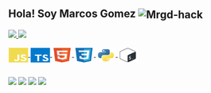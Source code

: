 ## Hola! Soy Marcos Gomez  <img align="center" alt="Mrgd-hack" height="30" width="130" src="https://c.tenor.com/Nr2EPwsYNVsAAAAj/microsoft-hackathon.gif">
<a href="https://github.com/MarcosRGD">
  <img height="180em" src="https://github-readme-stats-eight-theta.vercel.app/api?username=MarcosRGD&show_icons=true&theme=dark&include_all_commits=true&count_private=true"/>
  <img height="180em" src="https://github-readme-stats-eight-theta.vercel.app/api/top-langs/?username=MarcosRGD&layout=compact&langs_count=8&theme=dark"/>
<div>
<div style="display: inline_block"><br>
  <img align="center" alt="Mrgd-Js" height="30" width="40" src="https://raw.githubusercontent.com/devicons/devicon/master/icons/javascript/javascript-plain.svg">
  <img align="center" alt="Mrgd-Ts" height="30" width="40" src="https://raw.githubusercontent.com/devicons/devicon/master/icons/typescript/typescript-plain.svg">
  <img align="center" alt="Mrgd-HTML" height="30" width="40" src="https://raw.githubusercontent.com/devicons/devicon/master/icons/html5/html5-original.svg">
  <img align="center" alt="Mrgd-CSS" height="30" width="40" src="https://raw.githubusercontent.com/devicons/devicon/master/icons/css3/css3-original.svg">
  <img align="center" alt="Mrgd-HTML" height="30" width="40" src="https://raw.githubusercontent.com/devicons/devicon/master/icons/python/python-original.svg">
  <img align="center" alt="Mrgd-bash" height="30" width="40" src="https://raw.githubusercontent.com/devicons/devicon/master/icons/bash/bash-original.svg">
</div>
  
  ##
  
  <div>
  <a href = "mailto: mastermind51@gmail.com"><img src="https://img.shields.io/badge/-Gmail-%23EA4335?style=for-the-badge&logo=gmail&logoColor=white" target="_blank"></a>
  <a href="https://www.linkedin.com/in/marcosrgomezd/" target="_blank"><img src="https://img.shields.io/badge/-LinkedIn-%230077B5?style=for-the-badge&logo=linkedin&logoColor=white" target="_blank"></a>
  <a href="https://www.youtube.com/channel/UCQ9wZFhCOI1GHpp77XsxOow" target="_blank"><img src="https://img.shields.io/badge/-Youtube-%23333?style=for-the-badge&logo=youtube&logoColor=white" target="_blank"></a>
  <a href="https://www.instagram.com/marcosrgd/" target="_blank"><img src="https://img.shields.io/badge/-Instagram-%23E4405F?style=for-the-badge&logo=instagram&logoColor=white" target="_blank"></a>
</div>

